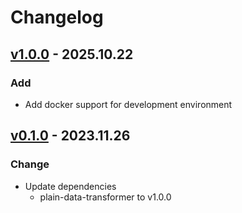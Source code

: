 # Changelog
## [v1.0.0] - 2025.10.22
### Add
- Add docker support for development environment

## [v0.1.0] - 2023.11.26

### Change
- Update dependencies
  - plain-data-transformer to v1.0.0

[v1.0.0]: https://github.com/grzegorz-jamroz/filesystem/releases/tag/v1.0.0]
[v0.1.0]: https://github.com/grzegorz-jamroz/filesystem/releases/tag/v0.1.0]
